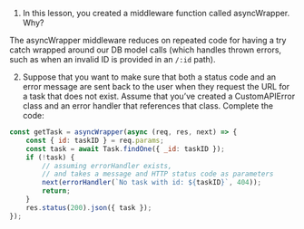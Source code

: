 1. In this lesson, you created a middleware function called asyncWrapper. Why?

The asyncWrapper middleware reduces on repeated code for having a try catch wrapped around our DB model calls (which handles thrown errors, such as when an invalid ID is provided in an `/:id` path).

2. Suppose that you want to make sure that both a status code and an error message are sent back to the user when they request the URL for a task that does not exist. Assume that you’ve created a CustomAPIError class and an error handler that references that class. Complete the code:

```javascript
const getTask = asyncWrapper(async (req, res, next) => {
	const { id: taskID } = req.params;
	const task = await Task.findOne({ _id: taskID });
	if (!task) {
		// assuming errorHandler exists,
		// and takes a message and HTTP status code as parameters
		next(errorHandler(`No task with id: ${taskID}`, 404));
		return;
	}
	res.status(200).json({ task });
});
```

